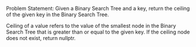 Problem Statement: Given a Binary Search Tree and a key, return the ceiling of the given key in the Binary Search Tree.

Ceiling of a value refers to the value of the smallest node in the Binary Search Tree that is greater than or equal to the given key.
If the ceiling node does not exist, return nullptr.
